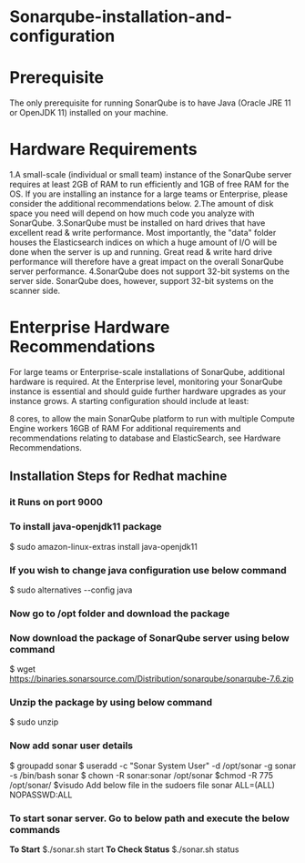 # Sonarqube-installation-and-configuration

# Prerequisite
The only prerequisite for running SonarQube is to have Java (Oracle JRE 11 or OpenJDK 11) installed on your machine.

# Hardware Requirements

1.A small-scale (individual or small team) instance of the SonarQube server requires at least 2GB of RAM to run efficiently and 1GB of free RAM for the OS. If you are installing an instance for a large teams or Enterprise, please consider the additional recommendations below.
2.The amount of disk space you need will depend on how much code you analyze with SonarQube.
3.SonarQube must be installed on hard drives that have excellent read & write performance. Most importantly, the "data" folder houses the Elasticsearch indices on which a huge amount of I/O will be done when the server is up and running. Great read & write hard drive performance will therefore have a great impact on the overall SonarQube server performance.
4.SonarQube does not support 32-bit systems on the server side. SonarQube does, however, support 32-bit systems on the scanner side.


# Enterprise Hardware Recommendations
For large teams or Enterprise-scale installations of SonarQube, additional hardware is required. At the Enterprise level, monitoring your SonarQube instance is essential and should guide further hardware upgrades as your instance grows. A starting configuration should include at least:

8 cores, to allow the main SonarQube platform to run with multiple Compute Engine workers
16GB of RAM For additional requirements and recommendations relating to database and ElasticSearch, see Hardware Recommendations.

## Installation Steps for Redhat machine
### it Runs on port 9000

### To install java-openjdk11 package
$ sudo amazon-linux-extras install java-openjdk11
### If you wish to change java configuration use below command
$ sudo alternatives --config java
### Now go to /opt folder and download the package
### Now download the package of SonarQube server using below command 
$ wget https://binaries.sonarsource.com/Distribution/sonarqube/sonarqube-7.6.zip

### Unzip the package by using below command
$ sudo unzip <Name of package>
  
### Now add sonar user details
$ groupadd sonar
$ useradd -c "Sonar System User" -d /opt/sonar -g sonar -s /bin/bash sonar
$ chown -R sonar:sonar /opt/sonar
$chmod -R 775 /opt/sonar/
$visudo
Add below file in the sudoers file 
sonar  ALL=(ALL)  NOPASSWD:ALL

### To start sonar server. Go to below path and execute the below commands
**To Start**
$./sonar.sh start
**To Check Status**
$./sonar.sh status












